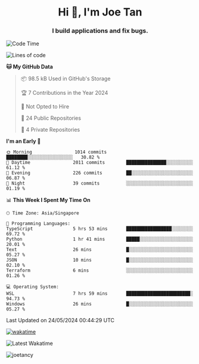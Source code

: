 <h1 align="center">Hi 👋, I'm Joe Tan</h1>
<h3 align="center">I build applications and fix bugs.</h3>

<!--START_SECTION:waka-->
![Code Time](http://img.shields.io/badge/Code%20Time-1%2C354%20hrs%2052%20mins-blue)

![Lines of code](https://img.shields.io/badge/From%20Hello%20World%20I%27ve%20Written-46.5%20million%20lines%20of%20code-blue)

**🐱 My GitHub Data** 

> 📦 98.5 kB Used in GitHub's Storage 
 > 
> 🏆 7 Contributions in the Year 2024
 > 
> 🚫 Not Opted to Hire
 > 
> 📜 24 Public Repositories 
 > 
> 🔑 4 Private Repositories 
 > 
**I'm an Early 🐤** 

```text
🌞 Morning                1014 commits        ████████░░░░░░░░░░░░░░░░░   30.82 % 
🌆 Daytime                2011 commits        ███████████████░░░░░░░░░░   61.12 % 
🌃 Evening                226 commits         ██░░░░░░░░░░░░░░░░░░░░░░░   06.87 % 
🌙 Night                  39 commits          ░░░░░░░░░░░░░░░░░░░░░░░░░   01.19 % 
```


📊 **This Week I Spent My Time On** 

```text
🕑︎ Time Zone: Asia/Singapore

💬 Programming Languages: 
TypeScript               5 hrs 53 mins       █████████████████░░░░░░░░   69.72 % 
Python                   1 hr 41 mins        █████░░░░░░░░░░░░░░░░░░░░   20.01 % 
Text                     26 mins             █░░░░░░░░░░░░░░░░░░░░░░░░   05.27 % 
JSON                     10 mins             █░░░░░░░░░░░░░░░░░░░░░░░░   02.10 % 
Terraform                6 mins              ░░░░░░░░░░░░░░░░░░░░░░░░░   01.26 % 

💻 Operating System: 
WSL                      7 hrs 59 mins       ████████████████████████░   94.73 % 
Windows                  26 mins             █░░░░░░░░░░░░░░░░░░░░░░░░   05.27 % 
```


 Last Updated on 24/05/2024 00:44:29 UTC
<!--END_SECTION:waka-->
[![wakatime](https://wakatime.com/badge/user/e0e3a0f0-6d69-4241-946d-0baaf7b91278.svg)](https://wakatime.com/@e0e3a0f0-6d69-4241-946d-0baaf7b91278)

![Latest Wakatime](https://github.com/joetancy/joetancy/workflows/Latest%20Wakatime/badge.svg)

<p align="left"> <img src="https://komarev.com/ghpvc/?username=joetancy" alt="joetancy" /> </p>

